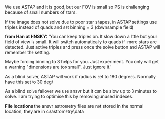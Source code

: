 We use ASTAP and it is good, but our FOV is small so PS is challenging because of small numbers of stars.

If the image does not solve due to poor star shapes, in ASTAP settings use triples instead of quads and set binning = 3 (downsample field)

**from Han at HNSKY:**
'You can keep triples on. It slow down a little but your field of view is small. It will switch automatically to quads if  more stars are detected. Just active triples and press once the solve button and ASTAP will remember the setting.

Maybe forcing binning to 3 helps for you. Just experiment. You only will get a warning "dimensions are too small". Just ignore it.'

As a blind solver, ASTAP will work if radius is set to 180 degrees. Normally have this set to 30 deg/

As a blind solve failover we use ansvr but it can be slow up to 8 minutes to solve. I am trying to optimise this by removing unused indexes.

**File locations**
the ansvr astrometry files are not stored in the normal location, they are in c:\astrometry\data


